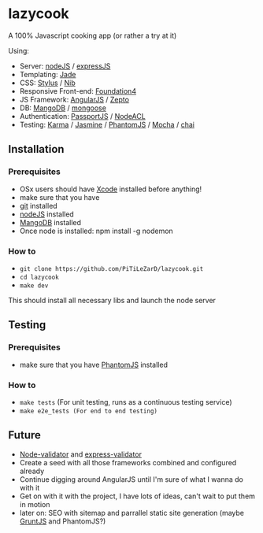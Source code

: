 # lazycook

A 100% Javascript cooking app (or rather a try at it)

Using:
 * Server: [nodeJS](http://nodejs.org/) / [expressJS](http://expressjs.com/)
 * Templating: [Jade](http://jade-lang.com/)  
 * CSS: [Stylus](http://learnboost.github.io/stylus/docs/js.html) / [Nib](http://visionmedia.github.io/nib/)
 * Responsive Front-end: [Foundation4](http://foundation.zurb.com)
 * JS Framework: [AngularJS](http://angularjs.org/) / [Zepto](http://zeptojs.com/)
 * DB: [MangoDB](http://www.mongodb.org/) / [mongoose](http://mongoosejs.com/)
 * Authentication: [PassportJS](http://passportjs.org/) / [NodeACL](https://github.com/optimalbits/node_acl)
 * Testing: [Karma](http://karma-runner.github.io) / [Jasmine](http://pivotal.github.io/jasmine/) / [PhantomJS](http://phantomjs.org/) / [Mocha](http://visionmedia.github.io/mocha/) / [chai](http://chaijs.com/)
 
## Installation

### Prerequisites
 * OSx users should have [Xcode](https://developer.apple.com/xcode/) installed before anything!
 * make sure that you have 
  * [git](http://git-scm.com/) installed
  * [nodeJS](http://nodejs.org/) installed
  * [MangoDB](http://www.mongodb.org/) installed
 * Once node is installed: npm install -g nodemon
 
### How to

 * `git clone https://github.com/PiTiLeZarD/lazycook.git`
 * `cd lazycook`
 * `make dev`
 
This should install all necessary libs and launch the node server

## Testing

### Prerequisites
 * make sure that you have [PhantomJS](http://phantomjs.org/) installed

### How to
 * `make tests` (For unit testing, runs as a continuous testing service)
 * `make e2e_tests (For end to end testing)`

## Future
 * [Node-validator](https://github.com/chriso/node-validator) and [express-validator](https://github.com/ctavan/express-validator)
 * Create a seed with all those frameworks combined and configured already
 * Continue digging around AngularJS until I'm sure of what I wanna do with it
 * Get on with it with the project, I have lots of ideas, can't wait to put them in motion
 * later on: SEO with sitemap and parrallel static site generation (maybe [GruntJS](http://gruntjs.com/getting-started) and PhantomJS?)
